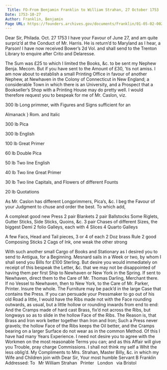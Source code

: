 ```yaml
---
 Title: FO-From Benjamin Franklin to William Strahan, 27 October 1753
Date: 1753-10-27
Author: Franklin, Benjamin
Page URL: https://founders.archives.gov/documents/Franklin/01-05-02-0025
---
```


Dear Sir,
Philada. Oct. 27 1753
I have your Favour of June 27, and am quite surpriz’d at the Conduct of Mr. Harris. He is return’d to Maryland as I hear, a Parson!
I have now received Bower’s 2d Vol. and shall send to the Trenton Library to enquire after Crito and Delaresse.

The Sum was £25 to which I limited the Books, &c. to be sent my Nephew Benja. Mecom. But if you have sent to the Amount of £30, ’tis not amiss.
I am now about to establish a small Printing Office in favour of another Nephew, at Newhaven in the Colony of Connecticut in New England; a considerable Town in which there is an University, and a Prospect that a Bookseller’s Shop with a Printing House may do pretty well. I would therefore request you to bespeak for me of Mr. Caslon, viz.


300 lb
Long primmer, with Figures and Signs sufficient for an



Almanack
}
Rom. and Italic


  300 lb
Pica


  300 lb
English


  100 lb
Great Primer


  60 lb
Double Pica


  50 lb
Two line English


  40 lb
Two line Great Primer


  30 lb
Two line Capitals, and Flowers of different Founts


  20 lb
Quotations


As Mr. Caslon has different Longprimmers, Pica’s, &c. I beg the Favour of your Judgment to chuse and order the best.
To which add,

A compleat good new Press
2 pair Blankets
2 pair Ballstocks
Some Riglets, Gutter Sticks, Side Sticks, Quoins, &c.
3 pair Chases of different Sizes, the biggest Demi
2 folio Galleys, each with 4 Slices
4 Quarto Galleys

A few Facs, Head and Tail pieces, 3 or 4 of each
2 Doz brass Rule
2 good Composing Sticks
2 Cags of Ink, one weak the other strong

With such another small Cargo of Books and Stationary as I desired you to send to Antigua, for a Beginning.
Mesnard sails in a Week or two, by whom I shall send you Bills for £100 Sterling. But desire you would immediately on receipt of this bespeak the Letter, &c. that we may not be disappointed of having them per first Ship to Newhaven or New York in the Spring. If sent to Newhaven, direct them to the Care of Mr. Thomas Darling, Merchant there. If no Vessel to Newhaven, then to New York, to the Care of Mr. Parker, Printer.
Insure the whole.
The Furniture may be pack’d in the large Case that contains the Press.
If you can persuade your Pressmaker to go out of his old Road a little, I would have the Ribs made not with the Face rounding outwards, as usual, but a little hollow or rounding inwards from end to end: And the Cramps made of hard cast Brass, fix’d not across the Ribs, but longways so as to slide in the hollow Face of the Ribs. The Reason is, that Brass and Iron work better together than Iron and Iron; Such a Press never gravels; the hollow Face of the Ribs keeps the Oil better, and the Cramps bearing on a larger Surface do not wear as in the common Method. Of this I have had many Years Experience.
I need not desire you to agree with the Workmen on the most reasonable Terms you can; and as this Affair will give you Trouble, pray charge Commissions. I shall not think my self a Whit the less oblig’d.
My Compliments to Mrs. Strahan, Master Billy, &c. in which my Wife and Children join with Dear Sir, Your most humble Servant
B Franklin
 Addressed: To  Mr William Strahan  Printer  London  via Bristol

